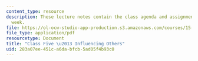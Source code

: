 ```yaml
---
content_type: resource
description: These lecture notes contain the class agenda and assignments for the
  week.
file: https://ol-ocw-studio-app-production.s3.amazonaws.com/courses/15-974-practical-leadership-fall-2004/283a07ee451ca6dabfcb5ad05f4b93c0_class5.pdf
file_type: application/pdf
resourcetype: Document
title: "Class Five \u2013 Influencing Others"
uid: 283a07ee-451c-a6da-bfcb-5ad05f4b93c0
---
```

